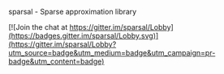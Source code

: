 sparsal - Sparse approximation library




[![Join the chat at https://gitter.im/sparsal/Lobby](https://badges.gitter.im/sparsal/Lobby.svg)](https://gitter.im/sparsal/Lobby?utm_source=badge&utm_medium=badge&utm_campaign=pr-badge&utm_content=badge)